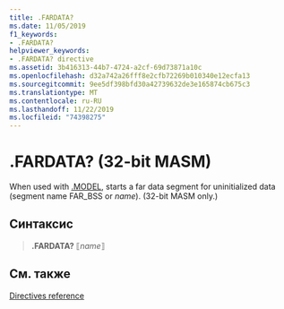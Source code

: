 ```yaml
---
title: .FARDATA?
ms.date: 11/05/2019
f1_keywords:
- .FARDATA?
helpviewer_keywords:
- .FARDATA? directive
ms.assetid: 3b416313-44b7-4724-a2cf-69d73871a10c
ms.openlocfilehash: d32a742a26fff8e2cfb72269b010340e12ecfa13
ms.sourcegitcommit: 9ee5df398bfd30a42739632de3e165874cb675c3
ms.translationtype: MT
ms.contentlocale: ru-RU
ms.lasthandoff: 11/22/2019
ms.locfileid: "74398275"
---
```

# <a name="fardata-32-bit-masm"></a>.FARDATA? (32-bit MASM)

When used with [.MODEL](../../assembler/masm/dot-model.md), starts a far data segment for uninitialized data (segment name FAR_BSS or *name*). (32-bit MASM only.)

## <a name="syntax"></a>Синтаксис

> **.FARDATA?** ⟦*name*⟧

## <a name="see-also"></a>См. также

[Directives reference](directives-reference.md)
